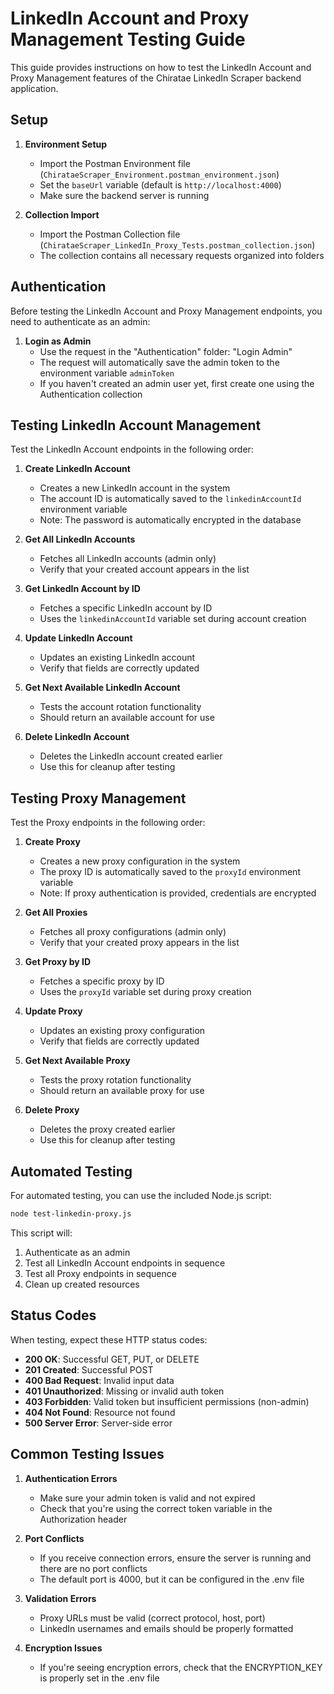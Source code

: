# LinkedIn Account and Proxy Management Testing Guide

This guide provides instructions on how to test the LinkedIn Account and Proxy Management features of the Chiratae LinkedIn Scraper backend application.

## Setup

1. **Environment Setup**
   - Import the Postman Environment file (`ChirataeScraper_Environment.postman_environment.json`)
   - Set the `baseUrl` variable (default is `http://localhost:4000`)
   - Make sure the backend server is running

2. **Collection Import**
   - Import the Postman Collection file (`ChirataeScraper_LinkedIn_Proxy_Tests.postman_collection.json`)
   - The collection contains all necessary requests organized into folders

## Authentication

Before testing the LinkedIn Account and Proxy Management endpoints, you need to authenticate as an admin:

1. **Login as Admin**
   - Use the request in the "Authentication" folder: "Login Admin"
   - The request will automatically save the admin token to the environment variable `adminToken`
   - If you haven't created an admin user yet, first create one using the Authentication collection

## Testing LinkedIn Account Management

Test the LinkedIn Account endpoints in the following order:

1. **Create LinkedIn Account**
   - Creates a new LinkedIn account in the system
   - The account ID is automatically saved to the `linkedinAccountId` environment variable
   - Note: The password is automatically encrypted in the database

2. **Get All LinkedIn Accounts**
   - Fetches all LinkedIn accounts (admin only)
   - Verify that your created account appears in the list

3. **Get LinkedIn Account by ID**
   - Fetches a specific LinkedIn account by ID
   - Uses the `linkedinAccountId` variable set during account creation

4. **Update LinkedIn Account**
   - Updates an existing LinkedIn account
   - Verify that fields are correctly updated

5. **Get Next Available LinkedIn Account**
   - Tests the account rotation functionality
   - Should return an available account for use

6. **Delete LinkedIn Account**
   - Deletes the LinkedIn account created earlier
   - Use this for cleanup after testing

## Testing Proxy Management

Test the Proxy endpoints in the following order:

1. **Create Proxy**
   - Creates a new proxy configuration in the system
   - The proxy ID is automatically saved to the `proxyId` environment variable
   - Note: If proxy authentication is provided, credentials are encrypted

2. **Get All Proxies**
   - Fetches all proxy configurations (admin only)
   - Verify that your created proxy appears in the list

3. **Get Proxy by ID**
   - Fetches a specific proxy by ID
   - Uses the `proxyId` variable set during proxy creation

4. **Update Proxy**
   - Updates an existing proxy configuration
   - Verify that fields are correctly updated

5. **Get Next Available Proxy**
   - Tests the proxy rotation functionality
   - Should return an available proxy for use

6. **Delete Proxy**
   - Deletes the proxy created earlier
   - Use this for cleanup after testing

## Automated Testing

For automated testing, you can use the included Node.js script:

```bash
node test-linkedin-proxy.js
```

This script will:

1. Authenticate as an admin
2. Test all LinkedIn Account endpoints in sequence
3. Test all Proxy endpoints in sequence
4. Clean up created resources

## Status Codes

When testing, expect these HTTP status codes:

- **200 OK**: Successful GET, PUT, or DELETE
- **201 Created**: Successful POST
- **400 Bad Request**: Invalid input data
- **401 Unauthorized**: Missing or invalid auth token
- **403 Forbidden**: Valid token but insufficient permissions (non-admin)
- **404 Not Found**: Resource not found
- **500 Server Error**: Server-side error

## Common Testing Issues

1. **Authentication Errors**
   - Make sure your admin token is valid and not expired
   - Check that you're using the correct token variable in the Authorization header

2. **Port Conflicts**
   - If you receive connection errors, ensure the server is running and there are no port conflicts
   - The default port is 4000, but it can be configured in the .env file

3. **Validation Errors**
   - Proxy URLs must be valid (correct protocol, host, port)
   - LinkedIn usernames and emails should be properly formatted

4. **Encryption Issues**
   - If you're seeing encryption errors, check that the ENCRYPTION_KEY is properly set in the .env file
